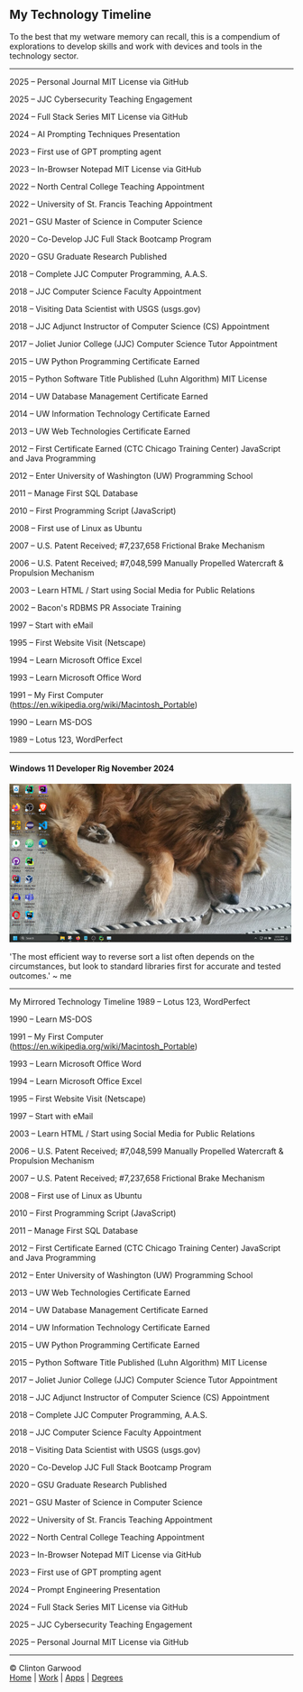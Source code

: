 
## My Technology Timeline

To the best that my wetware memory can recall, this is a compendium of explorations to develop skills and work with devices and tools in the technology sector. 

---

2025 – Personal Journal MIT License via GitHub

2025 – JJC Cybersecurity Teaching Engagement

2024 – Full Stack Series MIT License via GitHub

2024 – AI Prompting Techniques Presentation

2023 – First use of GPT prompting agent 

2023 – In-Browser Notepad MIT License via GitHub

2022 – North Central College Teaching Appointment

2022 – University of St. Francis Teaching Appointment

2021 – GSU Master of Science in Computer Science 

2020 – Co-Develop JJC Full Stack Bootcamp Program 

2020 – GSU Graduate Research Published 

2018 – Complete JJC Computer Programming, A.A.S.

2018 – JJC Computer Science Faculty Appointment 

2018 – Visiting Data Scientist with USGS (usgs.gov)

2018 – JJC Adjunct Instructor of Computer Science (CS) Appointment 

2017 – Joliet Junior College (JJC) Computer Science Tutor Appointment 

2015 – UW Python Programming Certificate Earned

2015 – Python Software Title Published (Luhn Algorithm) MIT License

2014 – UW Database Management Certificate Earned

2014 – UW Information Technology Certificate Earned

2013 – UW Web Technologies Certificate Earned

2012 – First Certificate Earned (CTC Chicago Training Center) JavaScript and Java Programming

2012 – Enter University of Washington (UW) Programming School

2011 – Manage First SQL Database 

2010 – First Programming Script (JavaScript)

2008 – First use of Linux as Ubuntu

2007 – U.S. Patent Received; #7,237,658 Frictional Brake Mechanism

2006 – U.S. Patent Received; #7,048,599 Manually Propelled Watercraft & Propulsion Mechanism

2003 – Learn HTML / Start using Social Media for Public Relations

2002 – Bacon's RDBMS PR Associate Training

1997 – Start with eMail

1995 – First Website Visit (Netscape)

1994 – Learn Microsoft Office Excel

1993 – Learn Microsoft Office Word

1991 – My First Computer (https://en.wikipedia.org/wiki/Macintosh_Portable)

1990 – Learn MS-DOS

1989 – Lotus 123, WordPerfect

---

#### Windows 11 Developer Rig November 2024</h2>
![Dev Desktop](../img/desktop_garwood_developer_1112024_500w.png "Developer Desktop")

'The most efficient way to reverse sort a list often depends on the circumstances, but look to standard libraries first for accurate and tested outcomes.' ~ me

---

My Mirrored Technology Timeline
1989 – Lotus 123, WordPerfect

1990 – Learn MS-DOS

1991 – My First Computer (https://en.wikipedia.org/wiki/Macintosh_Portable)

1993 – Learn Microsoft Office Word

1994 – Learn Microsoft Office Excel

1995 – First Website Visit (Netscape)

1997 – Start with eMail

2003 – Learn HTML / Start using Social Media for Public Relations

2006 – U.S. Patent Received; #7,048,599 Manually Propelled Watercraft & Propulsion Mechanism

2007 – U.S. Patent Received; #7,237,658 Frictional Brake Mechanism

2008 – First use of Linux as Ubuntu

2010 – First Programming Script (JavaScript)

2011 – Manage First SQL Database 

2012 – First Certificate Earned (CTC Chicago Training Center) JavaScript and Java Programming

2012 – Enter University of Washington (UW) Programming School

2013 – UW Web Technologies Certificate Earned

2014 – UW Database Management Certificate Earned

2014 – UW Information Technology Certificate Earned

2015 – UW Python Programming Certificate Earned

2015 – Python Software Title Published (Luhn Algorithm) MIT License

2017 – Joliet Junior College (JJC) Computer Science Tutor Appointment 

2018 – JJC Adjunct Instructor of Computer Science (CS) Appointment 

2018 – Complete JJC Computer Programming, A.A.S.

2018 – JJC Computer Science Faculty Appointment 

2018 – Visiting Data Scientist with USGS (usgs.gov)

2020 – Co-Develop JJC Full Stack Bootcamp Program 

2020 – GSU Graduate Research Published 

2021 – GSU Master of Science in Computer Science 

2022 – University of St. Francis Teaching Appointment

2022 – North Central College Teaching Appointment

2023 – In-Browser Notepad MIT License via GitHub

2023 – First use of GPT prompting agent 

2024 – Prompt Engineering Presentation 

2024 – Full Stack Series MIT License via GitHub

2025 – JJC Cybersecurity Teaching Engagement

2025 – Personal Journal MIT License via GitHub

<hr>

&copy; Clinton Garwood  
[Home](../Hello_World.md) | [Work](../Experience) | [Apps](../Code_Apps) | [Degrees](../Degrees) 
